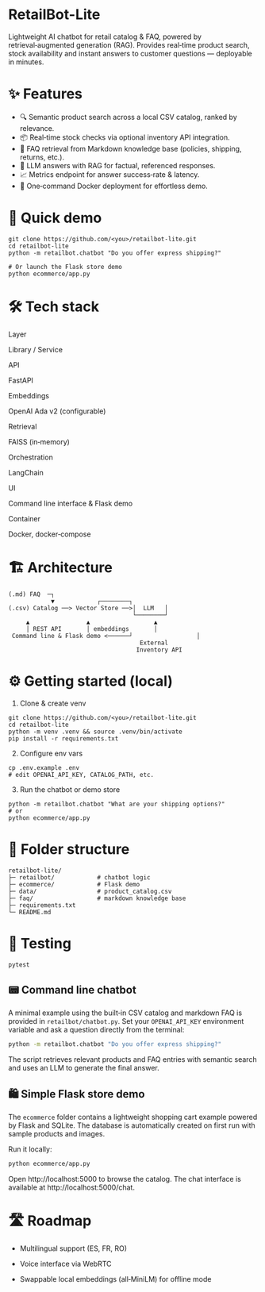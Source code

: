 # RetailBot-Lite

Lightweight AI chatbot for retail catalog & FAQ, powered by retrieval‑augmented generation (RAG). Provides real‑time product search, stock availability and instant answers to customer questions — deployable in minutes.

# ✨ Features

- 🔍 Semantic product search across a local CSV catalog, ranked by relevance.
- 📦 Real‑time stock checks via optional inventory API integration.
- 💬 FAQ retrieval from Markdown knowledge base (policies, shipping, returns, etc.).
- 🧠 LLM answers with RAG for factual, referenced responses.
- 📈 Metrics endpoint for answer success‑rate & latency.
- 🐳 One‑command Docker deployment for effortless demo.

# 🚀 Quick demo

```
git clone https://github.com/<you>/retailbot‑lite.git
cd retailbot‑lite
python -m retailbot.chatbot "Do you offer express shipping?"

# Or launch the Flask store demo
python ecommerce/app.py
```

# 🛠️ Tech stack

Layer

Library / Service

API

FastAPI

Embeddings

OpenAI Ada v2 (configurable)

Retrieval

FAISS (in‑memory)

Orchestration

LangChain

UI

Command line interface & Flask demo

Container

Docker, docker‑compose

# 🏗️ Architecture

```
(.md) FAQ  ─┐
            ▼            ┌────────┐
(.csv) Catalog ──> Vector Store ──>│  LLM   │
                                   └────────┘
     ▲                ▲                  ▲
     │ REST API       │ embeddings       │
 Command line & Flask demo <──────┘                  │
                                     External
                                    Inventory API
```

# ⚙️ Getting started (local)

1. Clone & create venv
```
git clone https://github.com/<you>/retailbot‑lite.git
cd retailbot‑lite
python -m venv .venv && source .venv/bin/activate
pip install -r requirements.txt
```
2. Configure env vars
```
cp .env.example .env
# edit OPENAI_API_KEY, CATALOG_PATH, etc.
```
3. Run the chatbot or demo store
```
python -m retailbot.chatbot "What are your shipping options?"
# or
python ecommerce/app.py
```
# 📂 Folder structure
```
retailbot-lite/
├─ retailbot/            # chatbot logic
├─ ecommerce/            # Flask demo
├─ data/                 # product_catalog.csv
├─ faq/                  # markdown knowledge base
├─ requirements.txt
└─ README.md
```
# 🧪 Testing
```
pytest
```

## 📟 Command line chatbot

A minimal example using the built‑in CSV catalog and markdown FAQ is provided in
`retailbot/chatbot.py`. Set your `OPENAI_API_KEY` environment variable and ask a
question directly from the terminal:

```bash
python -m retailbot.chatbot "Do you offer express shipping?"
```

The script retrieves relevant products and FAQ entries with semantic search and
uses an LLM to generate the final answer.

## 🛍 Simple Flask store demo

The `ecommerce` folder contains a lightweight shopping cart example powered by
Flask and SQLite. The database is automatically created on first run with sample
products and images.

Run it locally:

```bash
python ecommerce/app.py
```
Open http://localhost:5000 to browse the catalog. The chat interface is
available at http://localhost:5000/chat.
# 🛣️ Roadmap

- Multilingual support (ES, FR, RO)

- Voice interface via WebRTC

- Swappable local embeddings (all‑MiniLM) for offline mode
